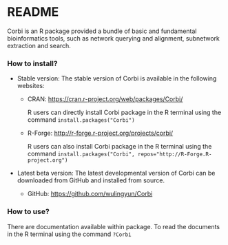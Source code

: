 # README #

Corbi is an R package provided a bundle of basic and fundamental bioinformatics tools,
    such as network querying and alignment, subnetwork extraction and search.

### How to install? ###

* Stable version: The stable version of Corbi is available in the following websites:
    + CRAN: https://cran.r-project.org/web/packages/Corbi/
    
        R users can directly install Corbi package in the R terminal using the command
        `install.packages("Corbi")`
    
    + R-Forge: http://r-forge.r-project.org/projects/corbi/
    
        R users can also install Corbi package in the R terminal using the command
        `install.packages("Corbi", repos="http://R-Forge.R-project.org")`

* Latest beta version: The latest developmental version of Corbi can be downloaded from GitHub and installed from source.
    + GitHub: https://github.com/wulingyun/Corbi

### How to use? ###

There are documentation available within package. To read the documents in the R terminal using the command `?Corbi`
